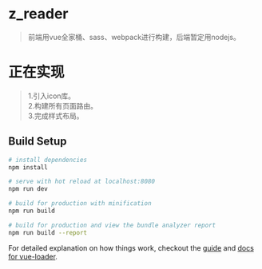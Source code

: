 # z_reader

> 前端用vue全家桶、sass、webpack进行构建，后端暂定用nodejs。

# 正在实现
>1.引入icon库。    
>2.构建所有页面路由。    
>3.完成样式布局。

## Build Setup

``` bash
# install dependencies
npm install

# serve with hot reload at localhost:8080
npm run dev

# build for production with minification
npm run build

# build for production and view the bundle analyzer report
npm run build --report
```

For detailed explanation on how things work, checkout the [guide](http://vuejs-templates.github.io/webpack/) and [docs for vue-loader](http://vuejs.github.io/vue-loader).
